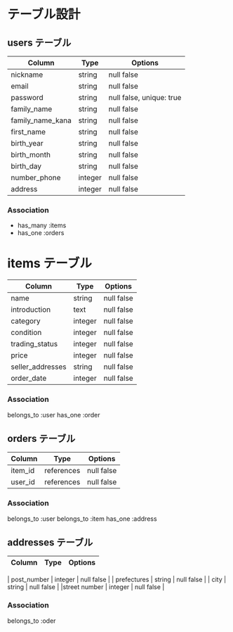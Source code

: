 # テーブル設計

## users テーブル

| Column            | Type   | Options     |
| --------          | ------ | ----------- |
| nickname          | string | null false |
| email             | string | null false |
| password          | string | null false, unique: true|
| family_name       | string | null false |
| family_name_kana  | string | null false |
| first_name        | string | null false |
| birth_year        | string | null false |
| birth_month       | string | null false |
| birth_day         | string | null false |
| number_phone      | integer| null false |
| address           | integer| null false |

### Association
- has_many :items
- has_one :orders

# items テーブル

| Column            | Type   | Options     |
| ------       | ---------- | ------------------------------ |
| name         | string     | null false |
| introduction | text       | null false |
| category     | integer    | null false |
| condition    | integer    | null false |
| trading_status | integer    | null false |
| price        | integer    | null false |
| seller_addresses   | string     | null false |
| order_date   | integer    | null false |


### Association
belongs_to :user
has_one :order


## orders テーブル

| Column            | Type   | Options     |
| ------       | ---------- | ------------------------------ |
| item_id      | references | null false   |
| user_id      | references | null false   |

### Association
belongs_to :user
belongs_to :item
has_one :address

## addresses テーブル
| Column            | Type   | Options     |
| ------       | ---------- | ------------------------------ |

| post_number  | integer    | null false   |
| prefectures  | string     | null false   |
| city         | string     | null false   |
|street number | integer    | null false   |

### Association
belongs_to :oder
